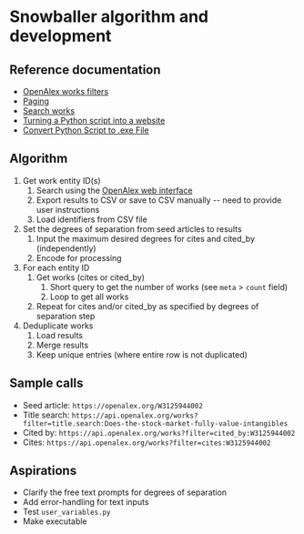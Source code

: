 # Snowballer algorithm and development

## Reference documentation
- [OpenAlex works filters](https://docs.openalex.org/api-entities/works/filter-works)
- [Paging](https://docs.openalex.org/how-to-use-the-api/get-lists-of-entities/paging)
- [Search works](https://docs.openalex.org/api-entities/works/search-works)
- [Turning a Python script into a website](https://blog.pythonanywhere.com/169/)
- [Convert Python Script to .exe File](https://www.geeksforgeeks.org/convert-python-script-to-exe-file/)

## Algorithm
1. Get work entity ID(s)
   1. Search using the [OpenAlex web interface](https://openalex.org/)
   1. Export results to CSV or save to CSV manually -- need to provide user instructions
   1. Load identifiers from CSV file
1. Set the degrees of separation from seed articles to results
	1. Input the maximum desired degrees for cites and cited_by (independently)
	1. Encode for processing
1. For each entity ID
   1. Get works (cites or cited_by)
      1. Short query to get the number of works (see `meta` > `count` field)
      1. Loop to get all works
   1. Repeat for cites and/or cited_by as specified by degrees of separation step
1. Deduplicate works
   1. Load results
   1. Merge results
   1. Keep unique entries (where entire row is not duplicated)

## Sample calls
- Seed article: `https://openalex.org/W3125944002`
- Title search: `https://api.openalex.org/works?filter=title.search:Does-the-stock-market-fully-value-intangibles`
- Cited by: `https://api.openalex.org/works?filter=cited_by:W3125944002`
- Cites: `https://api.openalex.org/works?filter=cites:W3125944002`

## Aspirations
- Clarify the free text prompts for degrees of separation
- Add error-handling for text inputs
- Test `user_variables.py`
- Make executable
